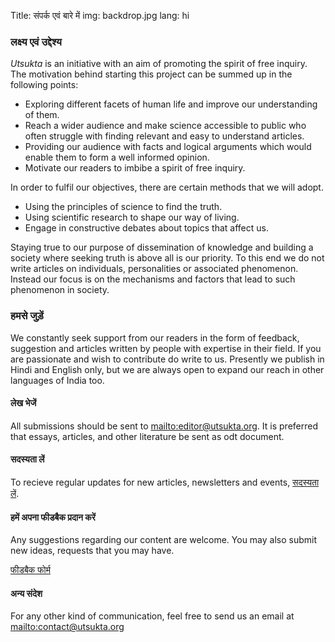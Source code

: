 Title: संपर्क एवं बारे में
img: backdrop.jpg
lang: hi

### लक्ष्य एवं उद्देश्य

<em>Utsukta</em> is an initiative with an aim of promoting the spirit of free inquiry. The motivation behind starting this project can be summed up in the following points:

* Exploring different facets of human life and improve our understanding of them.
* Reach a wider audience and make science accessible to public who often struggle with finding relevant and easy to understand articles.
* Providing our audience with facts and logical arguments which would enable them to form a well informed opinion.
* Motivate our readers to imbibe a spirit of free inquiry.

In order to fulfil our objectives, there are certain methods that we will adopt.
 
* Using the principles of science to find the truth.
* Using scientific research to shape our way of living.
* Engage in constructive debates about topics that affect us.

Staying true to our purpose of dissemination of knowledge and building a society where seeking truth is above all is our priority. To this end we do not write articles on individuals, personalities or associated phenomenon. Instead our focus is on the mechanisms and factors that lead to such phenomenon in society.

### हमसे जुड़ें

We constantly seek support from our readers in the form of feedback, suggestion and articles written by people with expertise in their field. If you are passionate and wish to contribute do write to us. Presently we publish in Hindi and English only, but we are always open to expand our reach in other languages of India too.

#### लेख भेजें
All submissions should be sent to <mailto:editor@utsukta.org>. It is preferred that essays, articles, and other literature be sent as odt document.

#### सदस्यता लें
To recieve regular updates for new articles, newsletters and events, [सदस्यता लें](https://docs.google.com/forms/d/e/1FAIpQLSf2iBP5GZ0tHXW01Ikwd1GebC2JskM9eGQXBo2ClHdc0XgB-w/viewform?usp=sf_link).

#### हमें अपना फीडबैक प्रदान करें
Any suggestions regarding our content are welcome. You may also submit new ideas, requests that you may have. 

[फीडबैक फोर्म](https://docs.google.com/forms/d/e/1FAIpQLSfPCTDDfLiJC1oCLt8F56rEFtBLmXMUP_QGjgRUNEnllFqsmg/viewform?usp=sf_link)

#### अन्य संदेश
For any other kind of communication, feel free to send us an email at <mailto:contact@utsukta.org>
